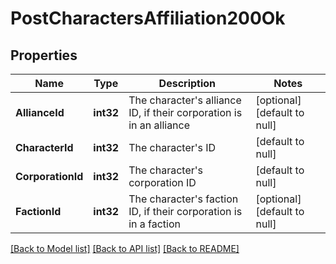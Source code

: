 # PostCharactersAffiliation200Ok

## Properties
Name | Type | Description | Notes
------------ | ------------- | ------------- | -------------
**AllianceId** | **int32** | The character&#x27;s alliance ID, if their corporation is in an alliance | [optional] [default to null]
**CharacterId** | **int32** | The character&#x27;s ID | [default to null]
**CorporationId** | **int32** | The character&#x27;s corporation ID | [default to null]
**FactionId** | **int32** | The character&#x27;s faction ID, if their corporation is in a faction | [optional] [default to null]

[[Back to Model list]](../README.md#documentation-for-models) [[Back to API list]](../README.md#documentation-for-api-endpoints) [[Back to README]](../README.md)

